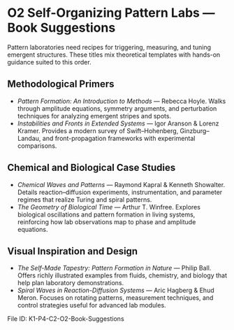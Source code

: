 # O2 Self-Organizing Pattern Labs — Book Suggestions

Pattern laboratories need recipes for triggering, measuring, and tuning emergent structures. These titles mix theoretical templates with hands-on guidance suited to this order.

## Methodological Primers
- *Pattern Formation: An Introduction to Methods* — Rebecca Hoyle. Walks through amplitude equations, symmetry arguments, and perturbation techniques for analyzing emergent stripes and spots.
- *Instabilities and Fronts in Extended Systems* — Igor Aranson & Lorenz Kramer. Provides a modern survey of Swift–Hohenberg, Ginzburg–Landau, and front-propagation frameworks with experimental comparisons.

## Chemical and Biological Case Studies
- *Chemical Waves and Patterns* — Raymond Kapral & Kenneth Showalter. Details reaction–diffusion experiments, instrumentation, and parameter regimes that realize Turing and spiral patterns.
- *The Geometry of Biological Time* — Arthur T. Winfree. Explores biological oscillations and pattern formation in living systems, reinforcing how lab observations map to phase and amplitude equations.

## Visual Inspiration and Design
- *The Self-Made Tapestry: Pattern Formation in Nature* — Philip Ball. Offers richly illustrated examples from fluids, chemistry, and biology that help plan laboratory demonstrations.
- *Spiral Waves in Reaction-Diffusion Systems* — Aric Hagberg & Ehud Meron. Focuses on rotating patterns, measurement techniques, and control strategies useful for advanced lab modules.

File ID: K1-P4-C2-O2-Book-Suggestions
